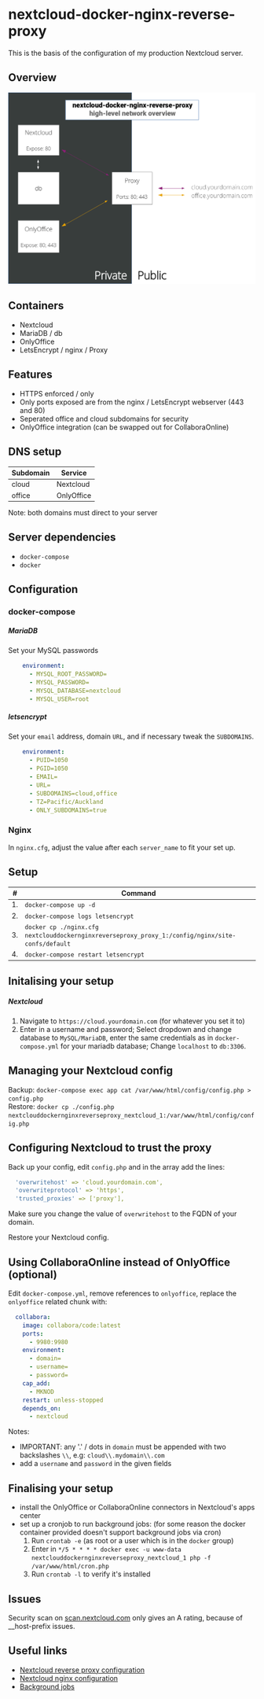 # nextcloud-docker-nginx-reverse-proxy
This is the basis of the configuration of my production Nextcloud server.

## Overview
<a href="./high-level-overview.svg">
    <img src="./high-level-overview.png" width="800" />
</a>

## Containers
- Nextcloud
- MariaDB / db
- OnlyOffice
- LetsEncrypt / nginx / Proxy

## Features
- HTTPS enforced / only
- Only ports exposed are from the nginx / LetsEncrypt webserver (443 and 80)
- Seperated office and cloud subdomains for security
- OnlyOffice integration (can be swapped out for CollaboraOnline)

## DNS setup
| Subdomain | Service |
| - | - |
| cloud | Nextcloud |
| office | OnlyOffice |

Note: both domains must direct to your server

## Server dependencies
- `docker-compose`
- `docker`

## Configuration
### docker-compose
##### MariaDB
Set your MySQL passwords
```yaml
    environment:
      - MYSQL_ROOT_PASSWORD=
      - MYSQL_PASSWORD=
      - MYSQL_DATABASE=nextcloud
      - MYSQL_USER=root
```

##### letsencrypt
Set your `email` address, domain `URL`, and if necessary tweak the `SUBDOMAINS`.
```yaml
    environment:
      - PUID=1050
      - PGID=1050
      - EMAIL=
      - URL=
      - SUBDOMAINS=cloud,office
      - TZ=Pacific/Auckland
      - ONLY_SUBDOMAINS=true
```
### Nginx
In `nginx.cfg`, adjust the value after each `server_name` to fit your set up.

## Setup
| # | Command |  
| - | - |  
| 1. | `docker-compose up -d` | Run the containers |  
| 2. | `docker-compose logs letsencrypt` | Watch the logs until the certificates have been generated, after they have been continue onto #3 |  
| 3. | `docker cp ./nginx.cfg nextclouddockernginxreverseproxy_proxy_1:/config/nginx/site-confs/default` | Install nginx config |  
| 4. | `docker-compose restart letsencrypt` | Restart nginx |  

## Initalising your setup
##### Nextcloud
1. Navigate to `https://cloud.yourdomain.com` (for whatever you set it to)
2. Enter in a username and password; Select dropdown and change database to `MySQL/MariaDB`, enter the same credentials as in `docker-compose.yml` for your mariadb database; Change `localhost` to `db:3306`.

## Managing your Nextcloud config
Backup: `docker-compose exec app cat /var/www/html/config/config.php > config.php`  
Restore: `docker cp ./config.php nextclouddockernginxreverseproxy_nextcloud_1:/var/www/html/config/config.php`  

## Configuring Nextcloud to trust the proxy
Back up your config, edit `config.php` and in the array add the lines:
```yaml
  'overwritehost' => 'cloud.yourdomain.com',
  'overwriteprotocol' => 'https',
  'trusted_proxies' => ['proxy'],
```
Make sure you change the value of `overwritehost` to the FQDN of your domain.

Restore your Nextcloud config.

## Using CollaboraOnline instead of OnlyOffice (optional)
Edit `docker-compose.yml`, remove references to `onlyoffice`, replace the `onlyoffice` related chunk with:
```yaml
  collabora:
    image: collabora/code:latest
    ports:
      - 9980:9980
    environment:
      - domain=
      - username=
      - password=
    cap_add:
      - MKNOD
    restart: unless-stopped
    depends_on:
      - nextcloud
```
Notes:
- IMPORTANT: any '.' / dots in `domain` must be appended with two backslashes `\\`, e.g: `cloud\\.mydomain\\.com`
- add a `username` and `password` in the given fields

## Finalising your setup
- install the OnlyOffice or CollaboraOnline connectors in Nextcloud's apps center
- set up a cronjob to run background jobs: (for some reason the docker container provided doesn't support background jobs via cron)
  1. Run `crontab -e` (as root or a user which is in the `docker` group)
  2. Enter in `*/5 * * * * docker exec -u www-data nextclouddockernginxreverseproxy_nextcloud_1 php -f /var/www/html/cron.php`
  3. Run `crontab -l` to verify it's installed

## Issues
Security scan on [scan.nextcloud.com](https://scan.nextcloud.com) only gives an A rating, because of __host-prefix issues.

## Useful links
- [Nextcloud reverse proxy configuration](https://docs.nextcloud.com/server/latest/admin_manual/configuration_server/reverse_proxy_configuration.html)  
- [Nextcloud nginx configuration](https://docs.nextcloud.com/server/16/admin_manual/installation/nginx.html)  
- [Background jobs](https://docs.nextcloud.com/server/16/admin_manual/configuration_server/background_jobs_configuration.html)  

